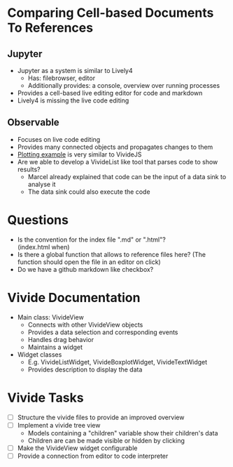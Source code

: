 # Comparing Cell-based Documents To References
## Jupyter
- Jupyter as a system is similar to Lively4
    - Has: filebrowser, editor 
    - Additionally provides: a console, overview over running processes
- Provides a cell-based live editing editor for code and markdown
- Lively4 is missing the live code editing

## Observable
- Focuses on live code editing
- Provides many connected objects and propagates changes to them
- [Plotting example](https://beta.observablehq.com/@mbostock/five-minute-introduction) is very similar to VivideJS
- Are we able to develop a VivideList like tool that parses code to show results?
    - Marcel already explained that code can be the input of a data sink to analyse it
    - The data sink could also execute the code

# Questions
- Is the convention for the index file ".md" or ".html"?  
(index.html when)
- Is there a global function that allows to reference files here?
(The function should open the file in an editor on click)
- Do we have a github markdown like checkbox?

# Vivide Documentation
- Main class: VivideView
    - Connects with other VivideView objects
    - Provides a data selection and corresponding events
    - Handles drag behavior
    - Maintains a widget
- Widget classes
    - E.g. VivideListWidget, VivideBoxplotWidget, VivideTextWidget
    - Provides description to display the data

# Vivide Tasks
- [ ] Structure the vivide files to provide an improved overview
- [ ] Implement a vivide tree view
    - Models containing a "children" variable show their children's data
    - Children are can be made visible or hidden by clicking
- [ ] Make the VivideView widget configurable
- [ ] Provide a connection from editor to code interpreter